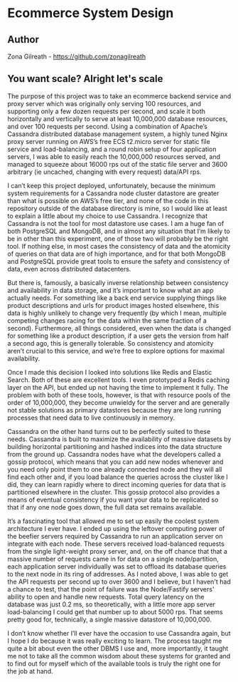 # Ecommerce System Design 
## Author
Zona Gilreath - https://github.com/zonagilreath
## You want scale? Alright let's scale 
The purpose of this project was to take an ecommerce backend service and proxy server which was originally only serving 100 resources, and supporting only a few dozen requests per second, and scale it both horizontally and vertically to serve at least 10,000,000 database resources, and over 100 requests per second. Using a combination of Apache’s Cassandra distributed database management system, a highly tuned Nginx proxy server running on AWS’s free ECS t2.micro server for static file service and load-balancing, and a round robin setup of four application servers, I was able to easily reach the 10,000,000 resources served, and managed to squeeze about 16000 rps out of the static file server and 3600 arbitrary (ie uncached, changing with every request) data/API rps. 

I can’t keep this project deployed, unfortunately, because the minimum system requirements for a Cassandra node cluster datastore are greater than what is possible on AWS’s free tier, and none of the code in this repository outside of the database directory is mine, so I would like at least to explain a little about my choice to use Cassandra. I recognize that Cassandra is not the tool for most datastore use cases. I am a huge fan of both PostgreSQL and MongoDB, and in almost any situation that I’m likely to be in other than this experiment, one of those two will probably be the right tool. If nothing else, in most cases the consistency of data and the atomicity of queries on that data are of high importance, and for that both MongoDB and PostgreSQL provide great tools to ensure the safety and consistency of data, even across distributed datacenters. 

But there is, famously, a basically inverse relationship between consistency and availability in data storage, and it’s important to know what an app actually needs. For something like a back end service supplying things like product descriptions and urls for product images hosted elsewhere, this data is highly unlikely to change very frequently (by which I mean, multiple competing changes racing for the data within the same fraction of a second). Furthermore, all things considered, even when the data is changed for something like a product description, if a user gets the version from half a second ago, this is generally tolerable. So consistency and atomicity aren’t crucial to this service, and we’re free to explore options for maximal availability. 

Once I made this decision I looked into solutions like Redis and Elastic Search. Both of these are excellent tools. I even prototyped a Redis caching layer on the API, but ended up not having the time to implement it fully. The problem with both of these tools, however, is that with resource pools of the order of 10,000,000, they become unwieldy for the server and are generally not stable solutions as primary datastores because they are long running processes that need data to live continuously in memory.

Cassandra on the other hand turns out to be perfectly suited to these needs. Cassandra is built to maximize the availability of massive datasets by building horizontal partitioning and hashed indices into the data structure from the ground up. Cassandra nodes have what the developers called a gossip protocol, which means that you can add new nodes whenever and you need only point them to one already connected node and they will all find each other and, if you load balance the queries across the cluster like I did, they can learn rapidly where to direct incoming queries for data that is partitioned elsewhere in the cluster. This gossip protocol also provides a means of eventual consistency if you want your data to be replicated so that if any one node goes down, the full data set remains available. 

It’s a fascinating tool that allowed me to set up easily the coolest system architecture I ever have. I ended up using the leftover computing power of the beefier servers required by Cassandra to run an application server on integrate with each node. These servers received load-balanced requests from the single light-weight proxy server, and, on the off chance that that a massive number of requests came in for data on a single node/partition, each application server individually was set to offload its database queries to the next node in its ring of addresses. As I noted above, I was able to get the API requests per second up to over 3600 and I believe, but I haven't had a chance to test, that the point of failure was the Node/Fastify servers' ability to open and handle new requests. Total query latency on the database was just 0.2 ms, so theoretically, with a little more app server load-balancing I could get that number up to about 5000 rps. That seems pretty good for, technically, a single massive datastore of 10,000,000.

I don’t know whether I’ll ever have the occasion to use Cassandra again, but I hope I do because it was really exciting to learn. The process taught me quite a bit about even the other DBMS I use and, more importantly, it taught me not to take all the common wisdom about these systems for granted and to find out for myself which of the available tools is truly the right one for the job at hand. 

